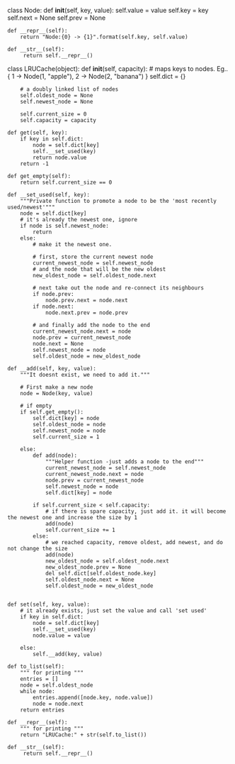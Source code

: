 class Node:
    def __init__(self, key, value):
        self.value = value
        self.key = key
        self.next = None
        self.prev = None

    def __repr__(self):
        return "Node:{0} -> {1}".format(self.key, self.value)
     
    def __str__(self):
         return self.__repr__()


class LRUCache(object):
    def __init__(self, capacity):
        # maps keys to nodes. Eg..{ 1 -> Node(1, "apple"), 2 -> Node(2, "banana") }
        self.dict = {}

        # a doubly linked list of nodes
        self.oldest_node = None
        self.newest_node = None

        self.current_size = 0
        self.capacity = capacity

    def get(self, key):
        if key in self.dict:
            node = self.dict[key]
            self.__set_used(key)
            return node.value
        return -1

    def get_empty(self):
        return self.current_size == 0

    def __set_used(self, key):
        """Private function to promote a node to be the 'most recently used/newest'"""
        node = self.dict[key]
        # it's already the newest one, ignore
        if node is self.newest_node:
            return
        else:
            # make it the newest one.
            
            # first, store the current newest node
            current_newest_node = self.newest_node
            # and the node that will be the new oldest
            new_oldest_node = self.oldest_node.next
            
            # next take out the node and re-connect its neighbours
            if node.prev:
                node.prev.next = node.next
            if node.next:
                node.next.prev = node.prev
            
            # and finally add the node to the end
            current_newest_node.next = node
            node.prev = current_newest_node
            node.next = None
            self.newest_node = node
            self.oldest_node = new_oldest_node

    def __add(self, key, value):
        """It doesnt exist, we need to add it."""
        
        # First make a new node
        node = Node(key, value)
        
        # if empty
        if self.get_empty():
            self.dict[key] = node
            self.oldest_node = node
            self.newest_node = node
            self.current_size = 1
            
        else:
            def add(node):
                """Helper function -just adds a node to the end"""
                current_newest_node = self.newest_node
                current_newest_node.next = node
                node.prev = current_newest_node
                self.newest_node = node
                self.dict[key] = node
    
            if self.current_size < self.capacity:
                # if there is spare capacity, just add it. it will become the newest one and increase the size by 1
                add(node)
                self.current_size += 1
            else:
                # we reached capacity, remove oldest, add newest, and do not change the size
                add(node)
                new_oldest_node = self.oldest_node.next
                new_oldest_node.prev = None
                del self.dict[self.oldest_node.key]
                self.oldest_node.next = None
                self.oldest_node = new_oldest_node
               

    def set(self, key, value):
        # it already exists, just set the value and call 'set used'
        if key in self.dict:
            node = self.dict[key]
            self.__set_used(key)
            node.value = value
            
        else:
            self.__add(key, value)
    
    def to_list(self):
        """ for printing """
        entries = []
        node = self.oldest_node
        while node:
            entries.append([node.key, node.value])
            node = node.next
        return entries
    
    def __repr__(self):
        """ for printing """
        return "LRUCache:" + str(self.to_list())
     
    def __str__(self):
         return self.__repr__()

